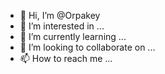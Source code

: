- 👋 Hi, I’m @Orpakey
- 👀 I’m interested in ...
- 🌱 I’m currently learning ...
- 💞️ I’m looking to collaborate on ...
- 📫 How to reach me ...

<!---
Orpakey/Orpakey is a ✨ special ✨ repository because its `README.md` (this file) appears on your GitHub profile.
You can click the Preview link to take a look at your changes.
--->
